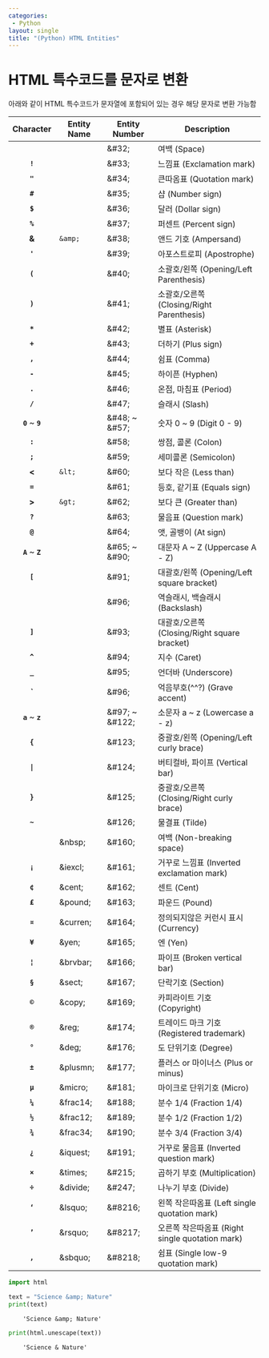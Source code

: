 ```yaml
---
categories: 
 - Python
layout: single
title: "(Python) HTML Entities"
---
```


# HTML 특수코드를 문자로 변환


아래와 같이 HTML 특수코드가 문자열에 포함되어 있는 경우 해당 문자로 변환 가능함

<table>
<thead>
<tr><th style="text-align:center">Character</th><th>Entity Name</th><th>Entity Number</th><th>Description</th></tr>
</thead>
<tbody>
<tr><td style="text-align:center"><strong><code></code></strong></td><td></td><td>&amp;#32;</td><td>여백 (Space)</td></tr>
<tr><td style="text-align:center"><strong><code>!</code></strong></td><td></td><td>&amp;#33;</td><td>느낌표 (Exclamation mark)</td></tr>
<tr><td style="text-align:center"><strong><code>"</code></strong></td><td></td><td>&amp;#34;</td><td>큰따옴표 (Quotation mark)</td></tr>
<tr><td style="text-align:center"><strong><code>#</code></strong></td><td></td><td>&amp;#35;</td><td>샵 (Number sign)</td></tr>
<tr><td style="text-align:center"><strong><code>$</code></strong></td><td></td><td>&amp;#36;</td><td>달러 (Dollar sign)</td></tr>
<tr><td style="text-align:center"><strong><code>%</code></strong></td><td></td><td>&amp;#37;</td><td>퍼센트 (Percent sign)</td></tr>
<tr><td style="text-align:center"><strong>&amp;</strong></td><td><code>&amp;amp;</code></td><td>&amp;#38;</td><td>앤드 기호 (Ampersand)</td></tr>
<tr><td style="text-align:center"><strong><code>'</code></strong></td><td></td><td>&amp;#39;</td><td>아포스트로피 (Apostrophe)</td></tr>
<tr><td style="text-align:center"><strong><code>(</code></strong></td><td></td><td>&amp;#40;</td><td>소괄호/왼쪽 (Opening/Left Parenthesis)</td></tr>
<tr><td style="text-align:center"><strong><code>)</code></strong></td><td></td><td>&amp;#41;</td><td>소괄호/오른쪽 (Closing/Right Parenthesis)</td></tr>
<tr><td style="text-align:center"><strong><code>*</code></strong></td><td></td><td>&amp;#42;</td><td>별표 (Asterisk)</td></tr>
<tr><td style="text-align:center"><strong><code>+</code></strong></td><td></td><td>&amp;#43;</td><td>더하기 (Plus sign)</td></tr>
<tr><td style="text-align:center"><strong><code>,</code></strong></td><td></td><td>&amp;#44;</td><td>쉼표 (Comma)</td></tr>
<tr><td style="text-align:center"><strong><code>-</code></strong></td><td></td><td>&amp;#45;</td><td>하이픈 (Hyphen)</td></tr>
<tr><td style="text-align:center"><strong><code>.</code></strong></td><td></td><td>&amp;#46;</td><td>온점, 마침표 (Period)</td></tr>
<tr><td style="text-align:center"><strong><code>/</code></strong></td><td></td><td>&amp;#47;</td><td>슬래시 (Slash)</td></tr>
<tr><td style="text-align:center"><strong><code>0</code></strong> ~ <strong><code>9</code></strong></td><td></td><td>&amp;#48; ~ &amp;#57;</td><td>숫자 0 ~ 9 (Digit 0 - 9)</td></tr>
<tr><td style="text-align:center"><strong><code>:</code></strong></td><td></td><td>&amp;#58;</td><td>쌍점, 콜론 (Colon)</td></tr>
<tr><td style="text-align:center"><strong><code>;</code></strong></td><td></td><td>&amp;#59;</td><td>세미콜론 (Semicolon)</td></tr>
<tr><td style="text-align:center"><strong>&lt;</strong></td><td><code>&amp;lt;</code></td><td>&amp;#60;</td><td>보다 작은 (Less than)</td></tr>
<tr><td style="text-align:center"><strong><code>=</code></strong></td><td></td><td>&amp;#61;</td><td>등호, 같기표 (Equals sign)</td></tr>
<tr><td style="text-align:center"><strong>&gt;</strong></td><td><code>&amp;gt;</code></td><td>&amp;#62;</td><td>보다 큰 (Greater than)</td></tr>
<tr><td style="text-align:center"><strong><code>?</code></strong></td><td></td><td>&amp;#63;</td><td>물음표 (Question mark)</td></tr>
<tr><td style="text-align:center"><strong><code>@</code></strong></td><td></td><td>&amp;#64;</td><td>앳, 골뱅이 (At sign)</td></tr>
<tr><td style="text-align:center"><strong><code>A</code></strong> ~ <strong><code>Z</code></strong></td><td></td><td>&amp;#65; ~ &amp;#90;</td><td>대문자 A ~ Z (Uppercase A - Z)</td></tr>
<tr><td style="text-align:center"><strong><code>[</code></strong></td><td></td><td>&amp;#91;</td><td>대괄호/왼쪽 (Opening/Left square bracket)</td></tr>
<tr><td style="text-align:center"><strong></strong></td><td></td><td>&amp;#96;</td><td>역슬래시, 백슬래시 (Backslash)</td></tr>
<tr><td style="text-align:center"><strong><code>]</code></strong></td><td></td><td>&amp;#93;</td><td>대괄호/오른쪽 (Closing/Right square bracket)</td></tr>
<tr><td style="text-align:center"><strong><code>^</code></strong></td><td></td><td>&amp;#94;</td><td>지수 (Caret)</td></tr>
<tr><td style="text-align:center"><strong><code>_</code></strong></td><td></td><td>&amp;#95;</td><td>언더바 (Underscore)</td></tr>
<tr><td style="text-align:center"><strong>`</strong></td><td></td><td>&amp;#96;</td><td>억음부호(^^?) (Grave accent)</td></tr>
<tr><td style="text-align:center"><strong><code>a</code></strong> ~ <strong><code>z</code></strong></td><td></td><td>&amp;#97; ~ &amp;#122;</td><td>소문자 a ~ z (Lowercase a - z)</td></tr>
<tr><td style="text-align:center"><strong><code>{</code></strong></td><td></td><td>&amp;#123;</td><td>중괄호/왼쪽 (Opening/Left curly brace)</td></tr>
<tr><td style="text-align:center"><strong><code>|</code></strong></td><td></td><td>&amp;#124;</td><td>버티컬바, 파이프 (Vertical bar)</td></tr>
<tr><td style="text-align:center"><strong><code>}</code></strong></td><td></td><td>&amp;#125;</td><td>중괄호/오른쪽 (Closing/Right curly brace)</td></tr>
<tr><td style="text-align:center"><strong><code>~</code></strong></td><td></td><td>&amp;#126;</td><td>물결표 (Tilde)</td></tr>
<tr><td style="text-align:center"><strong><code></code></strong></td><td>&amp;nbsp;</td><td>&amp;#160;</td><td>여백 (Non-breaking space)</td></tr>
<tr><td style="text-align:center"><strong><code>¡</code></strong></td><td>&amp;iexcl;</td><td>&amp;#161;</td><td>거꾸로 느낌표 (Inverted exclamation mark)</td></tr>
<tr><td style="text-align:center"><strong><code>¢</code></strong></td><td>&amp;cent;</td><td>&amp;#162;</td><td>센트 (Cent)</td></tr>
<tr><td style="text-align:center"><strong><code>£</code></strong></td><td>&amp;pound;</td><td>&amp;#163;</td><td>파운드 (Pound)</td></tr>
<tr><td style="text-align:center"><strong><code>¤</code></strong></td><td>&amp;curren;</td><td>&amp;#164;</td><td>정의되지않은 커런시 표시 (Currency)</td></tr>
<tr><td style="text-align:center"><strong><code>¥</code></strong></td><td>&amp;yen;</td><td>&amp;#165;</td><td>엔 (Yen)</td></tr>
<tr><td style="text-align:center"><strong><code>¦</code></strong></td><td>&amp;brvbar;</td><td>&amp;#166;</td><td>파이프 (Broken vertical bar)</td></tr>
<tr><td style="text-align:center"><strong><code>§</code></strong></td><td>&amp;sect;</td><td>&amp;#167;</td><td>단락기호 (Section)</td></tr>
<tr><td style="text-align:center"><strong><code>©</code></strong></td><td>&amp;copy;</td><td>&amp;#169;</td><td>카피라이트 기호 (Copyright)</td></tr>
<tr><td style="text-align:center"><strong><code>®</code></strong></td><td>&amp;reg;</td><td>&amp;#174;</td><td>트레이드 마크 기호 (Registered trademark)</td></tr>
<tr><td style="text-align:center"><strong><code>°</code></strong></td><td>&amp;deg;</td><td>&amp;#176;</td><td>도 단위기호 (Degree)</td></tr>
<tr><td style="text-align:center"><strong><code>±</code></strong></td><td>&amp;plusmn;</td><td>&amp;#177;</td><td>플러스 or 마이너스 (Plus or minus)</td></tr>
<tr><td style="text-align:center"><strong><code>µ</code></strong></td><td>&amp;micro;</td><td>&amp;#181;</td><td>마이크로 단위기호 (Micro)</td></tr>
<tr><td style="text-align:center"><strong><code>¼</code></strong></td><td>&amp;frac14;</td><td>&amp;#188;</td><td>분수 1/4 (Fraction 1/4)</td></tr>
<tr><td style="text-align:center"><strong><code>½</code></strong></td><td>&amp;frac12;</td><td>&amp;#189;</td><td>분수 1/2 (Fraction 1/2)</td></tr>
<tr><td style="text-align:center"><strong><code>¾</code></strong></td><td>&amp;frac34;</td><td>&amp;#190;</td><td>분수 3/4 (Fraction 3/4)</td></tr>
<tr><td style="text-align:center"><strong><code>¿</code></strong></td><td>&amp;iquest;</td><td>&amp;#191;</td><td>거꾸로 물음표 (Inverted question mark)</td></tr>
<tr><td style="text-align:center"><strong><code>×</code></strong></td><td>&amp;times;</td><td>&amp;#215;</td><td>곱하기 부호 (Multiplication)</td></tr>
<tr><td style="text-align:center"><strong><code>÷</code></strong></td><td>&amp;divide;</td><td>&amp;#247;</td><td>나누기 부호 (Divide)</td></tr>
<tr><td style="text-align:center"><strong><code>‘</code></strong></td><td>&amp;lsquo;</td><td>&amp;#8216;</td><td>왼쪽 작은따옴표 (Left single quotation mark)</td></tr>
<tr><td style="text-align:center"><strong><code>’</code></strong></td><td>&amp;rsquo;</td><td>&amp;#8217;</td><td>오른쪽 작은따옴표 (Right single quotation mark)</td></tr>
<tr><td style="text-align:center"><strong><code>‚</code></strong></td><td>&amp;sbquo;</td><td>&amp;#8218;</td><td>쉼표 (Single low-9 quotation mark)</td></tr>
</tbody>
</table>


```python
import html
```


```python
text = "Science &amp; Nature"
print(text)
```




        'Science &amp; Nature'




```python
print(html.unescape(text))
```




        'Science & Nature'


